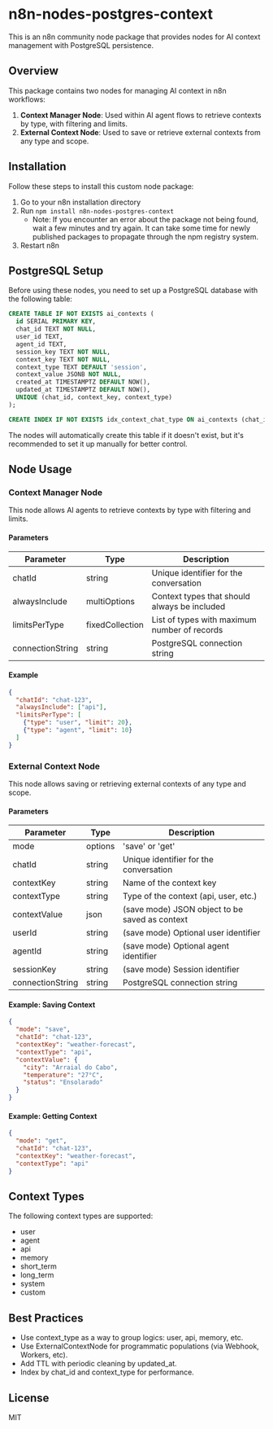 # n8n-nodes-postgres-context

This is an n8n community node package that provides nodes for AI context management with PostgreSQL persistence.

## Overview

This package contains two nodes for managing AI context in n8n workflows:

1. **Context Manager Node**: Used within AI agent flows to retrieve contexts by type, with filtering and limits.
2. **External Context Node**: Used to save or retrieve external contexts from any type and scope.

## Installation

Follow these steps to install this custom node package:

1. Go to your n8n installation directory
2. Run `npm install n8n-nodes-postgres-context`
   - Note: If you encounter an error about the package not being found, wait a few minutes and try again. It can take some time for newly published packages to propagate through the npm registry system.
3. Restart n8n

## PostgreSQL Setup

Before using these nodes, you need to set up a PostgreSQL database with the following table:

```sql
CREATE TABLE IF NOT EXISTS ai_contexts (
  id SERIAL PRIMARY KEY,
  chat_id TEXT NOT NULL,
  user_id TEXT,
  agent_id TEXT,
  session_key TEXT NOT NULL,
  context_key TEXT NOT NULL,
  context_type TEXT DEFAULT 'session',
  context_value JSONB NOT NULL,
  created_at TIMESTAMPTZ DEFAULT NOW(),
  updated_at TIMESTAMPTZ DEFAULT NOW(),
  UNIQUE (chat_id, context_key, context_type)
);

CREATE INDEX IF NOT EXISTS idx_context_chat_type ON ai_contexts (chat_id, context_type, updated_at DESC);
```

The nodes will automatically create this table if it doesn't exist, but it's recommended to set it up manually for better control.

## Node Usage

### Context Manager Node

This node allows AI agents to retrieve contexts by type with filtering and limits.

#### Parameters

| Parameter | Type | Description |
|-----------|------|-------------|
| chatId | string | Unique identifier for the conversation |
| alwaysInclude | multiOptions | Context types that should always be included |
| limitsPerType | fixedCollection | List of types with maximum number of records |
| connectionString | string | PostgreSQL connection string |

#### Example

```json
{
  "chatId": "chat-123",
  "alwaysInclude": ["api"],
  "limitsPerType": [
    {"type": "user", "limit": 20},
    {"type": "agent", "limit": 10}
  ]
}
```

### External Context Node

This node allows saving or retrieving external contexts of any type and scope.

#### Parameters

| Parameter | Type | Description |
|-----------|------|-------------|
| mode | options | 'save' or 'get' |
| chatId | string | Unique identifier for the conversation |
| contextKey | string | Name of the context key |
| contextType | string | Type of the context (api, user, etc.) |
| contextValue | json | (save mode) JSON object to be saved as context |
| userId | string | (save mode) Optional user identifier |
| agentId | string | (save mode) Optional agent identifier |
| sessionKey | string | (save mode) Session identifier |
| connectionString | string | PostgreSQL connection string |

#### Example: Saving Context

```json
{
  "mode": "save",
  "chatId": "chat-123",
  "contextKey": "weather-forecast",
  "contextType": "api",
  "contextValue": {
    "city": "Arraial do Cabo",
    "temperature": "27°C",
    "status": "Ensolarado"
  }
}
```

#### Example: Getting Context

```json
{
  "mode": "get",
  "chatId": "chat-123",
  "contextKey": "weather-forecast",
  "contextType": "api"
}
```

## Context Types

The following context types are supported:

- user
- agent
- api
- memory
- short_term
- long_term
- system
- custom

## Best Practices

- Use context_type as a way to group logics: user, api, memory, etc.
- Use ExternalContextNode for programmatic populations (via Webhook, Workers, etc).
- Add TTL with periodic cleaning by updated_at.
- Index by chat_id and context_type for performance.

## License

MIT
